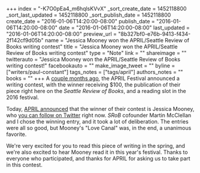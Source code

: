 +++
index = "-K7O0pEa4_m6hqlsKVvX"
_sort_create_date = 1452118800
_sort_last_updated = 1452118800
_sort_publish_date = 1452118800
create_date = "2016-01-06T14:20:00-08:00"
publish_date = "2016-01-06T14:20:00-08:00"
date = "2016-01-06T14:20:00-08:00"
last_updated = "2016-01-06T14:20:00-08:00"
preview_url = "8b327bf0-e76b-9413-f434-2f142cf9d05b"
name = "Jessica Mooney won the APRIL/Seattle Review of Books writing contest"
title = "Jessica Mooney won the APRIL/Seattle Review of Books writing contest"
type = "Note"
link = ""
shareimage = ""
twitterauto = "Jessica Mooney won the APRIL/Seattle Review of Books writing contest!"
facebookauto = ""
make_image_tweet = ""
byline = ["writers/paul-constant"]
tags_notes = ["tags/april"]
authors_notes = ""
books = ""
+++
A [couple months ago](http://seattlereviewofbooks.com/notes/2015/11/12/aprils-throwing-a-writing-contest-and-youre-invited/), the APRIL Festival announced a writing contest, with the winner receiving $100, the publication of their piece right here on the *Seattle Review of Books*, and a reading slot in the 2016 festival.

Today, [APRIL announced](https://www.facebook.com/APRILFestival/posts/1203721599657226) that the winner of their contest is Jessica Mooney, who [you can follow on Twitter](https://twitter.com/jessleimoon) right now. *SRoB* cofounder Martin McClellan and I chose the winning entry, and it took a lot of deliberation. The entries were all so good, but Mooney's "Love Canal" was, in the end, a unanimous favorite.

We're very excited for you to read this piece of writing in the spring, and we're also excited to hear Mooney read it in this year's festival. Thanks to everyone who participated, and thanks for APRIL for asking us to take part in this contest.